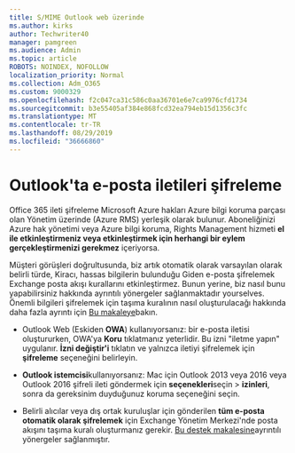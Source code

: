 ```yaml
---
title: S/MIME Outlook web üzerinde
ms.author: kirks
author: Techwriter40
manager: pamgreen
ms.audience: Admin
ms.topic: article
ROBOTS: NOINDEX, NOFOLLOW
localization_priority: Normal
ms.collection: Adm_O365
ms.custom: 9000329
ms.openlocfilehash: f2c047ca31c586c0aa36701e6e7ca9976cfd1734
ms.sourcegitcommit: b3e55405af384e868fcd32ea794eb15d1356c3fc
ms.translationtype: MT
ms.contentlocale: tr-TR
ms.lasthandoff: 08/29/2019
ms.locfileid: "36666860"
---
```

# <a name="encrypt-email-messages-in-outlook"></a>Outlook'ta e-posta iletileri şifreleme

Office 365 ileti şifreleme Microsoft Azure hakları Azure bilgi koruma parçası olan Yönetim üzerinde (Azure RMS) yerleşik olarak bulunur. Aboneliğinizi Azure hak yönetimi veya Azure bilgi koruma, Rights Management hizmeti **el ile etkinleştirmeniz veya etkinleştirmek için herhangi bir eylem gerçekleştirmenizi gerekmez** içeriyorsa.

Müşteri görüşleri doğrultusunda, biz artık otomatik olarak varsayılan olarak belirli türde, Kiracı, hassas bilgilerin bulunduğu Giden e-posta şifrelemek Exchange posta akışı kurallarını etkinleştirmez. Bunun yerine, biz nasıl bunu yapabilirsiniz hakkında ayrıntılı yönergeler sağlanmaktadır yourselves. Önemli bilgileri şifrelemek için taşıma kuralının nasıl oluşturulacağı hakkında daha fazla ayrıntı için [Bu makaleye](https://aka.ms/OmeEtr)bakın.

- Outlook Web (Eskiden **OWA**) kullanıyorsanız: bir e-posta iletisi oluştururken, OWA'ya **Koru** tıklatmanız yeterlidir. Bu izni "iletme yapın" uygulanır. **İzni değiştir'i** tıklatın ve yalnızca iletiyi şifrelemek için **şifreleme** seçeneğini belirleyin.

- **Outlook istemcisi**kullanıyorsanız: Mac için Outlook 2013 veya 2016 veya Outlook 2016 şifreli ileti göndermek için **seçenekleri**seçin > **izinleri**, sonra da gereksinim duyduğunuz koruma seçeneğini seçin.

- Belirli alıcılar veya dış ortak kuruluşlar için gönderilen **tüm e-posta otomatik olarak şifrelemek** için Exchange Yönetim Merkezi'nde posta akışını taşıma kuralı oluşturmanız gerekir. [Bu destek makalesine](https://docs.microsoft.com/office365/securitycompliance/define-mail-flow-rules-to-encrypt-email#create-a-mail-flow-rule-to-encrypt-email-messages-with-the-new-ome-capabilities)ayrıntılı yönergeler sağlanmıştır.

